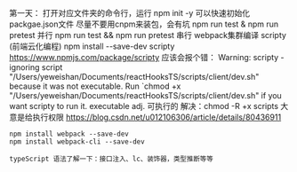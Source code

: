 第一天：
    打开对应文件夹的命令行，运行 npm init -y 可以快速初始化packgae.json文件
    尽量不要用cnpm来装包，会有坑
    npm run test & npm run pretest  并行
    npm run test && npm run pretest  串行
    webpack集群编译 scripty (前端云化编程)
        npm install --save-dev scripty
        https://www.npmjs.com/package/scripty
        应该会报个错：
        Warning: scripty - ignoring script "/Users/yeweishan/Documents/reactHooksTS/scripts/client/dev.sh" because it was not executable. Run `chmod +x "/Users/yeweishan/Documents/reactHooksTS/scripts/client/dev.sh" if you want scripty to run it.
        executable adj. 可执行的
        解决：chmod -R +x scripts 大意是给执行权限
        https://blog.csdn.net/u012106306/article/details/80436911

    npm install webpack --save-dev
    npm install webpack-cli --save-dev

    typeScript 语法了解一下：接口注入、lc、装饰器，类型推断等等
